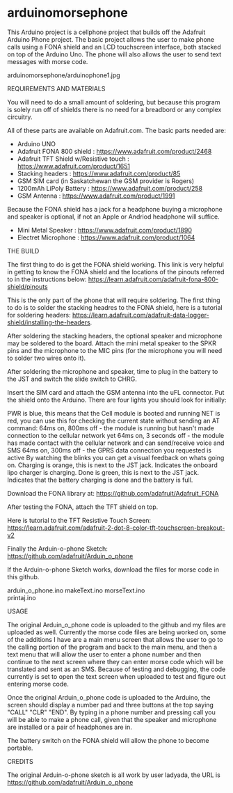 # arduinomorsephone
This Arduino project is a cellphone project that builds off the Adafruit Arduino Phone project. The basic project allows the user to make phone calls using a FONA shield and an LCD touchscreen interface, both stacked on top of the Arduino Uno. The phone will also allows the user to send text messages with morse code. 

arduinomorsephone/arduinophone1.jpg

REQUIREMENTS AND MATERIALS

You will need to do a small amount of soldering, but because this program is solely run off of shields there is no need for a breadbord or any complex circuitry. 

All of these parts are available on Adafruit.com. The basic parts needed are: 

- Arduino UNO 
- Adafruit FONA 800 shield : https://www.adafruit.com/product/2468
- Adafruit TFT Shield w/Resistive touch : https://www.adafruit.com/product/1651
- Stacking headers : https://www.adafruit.com/product/85
- GSM SIM card (in Saskatchewan the GSM provider is Rogers)
- 1200mAh LiPoly Battery : https://www.adafruit.com/product/258
- GSM Antenna : https://www.adafruit.com/product/1991

Because the FONA shield has a jack for a headphone buying a microphone and speaker is optional, if not an Apple or Andriod headphone will suffice. 

- Mini Metal Speaker  : https://www.adafruit.com/product/1890
- Electret Microphone : https://www.adafruit.com/product/1064

THE BUILD 

The first thing to do is get the FONA shield working. This link is very helpful in getting to know the FONA shield and the locations of the pinouts referred to in the instructions below: https://learn.adafruit.com/adafruit-fona-800-shield/pinouts

This is the only part of the phone that will require soldering. The first thing to do is to solder the stacking headres to the FONA shield, here is a tutorial for soldering headers: https://learn.adafruit.com/adafruit-data-logger-shield/installing-the-headers.

After soldering the stacking headers, the optional speaker and microphone may be soldered to the board. Attach the mini metal speaker to the SPKR pins and the microphone to the MIC pins (for the microphone you will need to solder two wires onto it). 

After soldering the microphone and speaker, time to plug in the battery to the JST and switch the slide switch to CHRG. 

Insert the SIM card and attach the GSM antenna into the uFL connector. Put the shield onto the Arduino.  There are four lights you should look for initially: 

PWR is blue, this means that the Cell module is booted and running
NET is red, you can use this for checking the current state without sending an AT command:
64ms on, 800ms off - the module is running but hasn't made connection to the cellular network yet
64ms on, 3 seconds off - the module has made contact with the cellular network and can send/receive voice and SMS
64ms on, 300ms off - the GPRS data connection you requested is active
By watching the blinks you can get a visual feedback on whats going on.
Charging is orange, this is next to the JST jack. Indicates the onboard lipo charger is charging.
Done is green, this is next to the JST jack. Indicates that the battery charging is done and the battery is full.

Download the FONA library at: https://github.com/adafruit/Adafruit_FONA

After testing the FONA, attach the TFT shield on top. 

Here is tutorial to the TFT Resistive Touch Screen: https://learn.adafruit.com/adafruit-2-dot-8-color-tft-touchscreen-breakout-v2

Finally the Arduin-o-phone Sketch: https://github.com/adafruit/Arduin_o_phone 

If the Arduin-o-phone Sketch works, download the files for morse code in this github. 

arduin_o_phone.ino
makeText.ino
morseText.ino	
printaj.ino

USAGE 

The original Arduin_o_phone code is uploaded to the github and my files are uploaded as well. Currently the morse code files are being worked on, some of the additions I have are a main menu screen that allows the user to go to the calling portion of the program and back to the main menu, and then a text menu that will allow the user to enter a phone number and then continue to the next screen where they can enter morse code which will be translated and sent as an SMS. Because of testing and debugging, the code currently is set to open the text screen when uploaded to test and figure out entering morse code. 

Once the original Arduin_o_phone code is uploaded to the Arduino, the screen should display a number pad and three buttons at the top saying "CALL" "CLR" "END". By typing in a phone number and pressing call you will be able to make a phone call, given that the speaker and microphone are installed or a pair of headphones are in. 

The battery switch on the FONA shield will allow the phone to become portable. 



CREDITS 

The original Arduin-o-phone sketch is all work by user ladyada, the URL is https://github.com/adafruit/Arduin_o_phone


